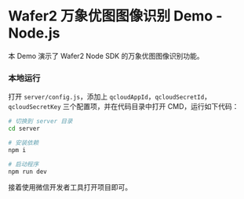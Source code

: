 # Wafer2 万象优图图像识别 Demo - Node.js

本 Demo 演示了 Wafer2 Node SDK 的万象优图图像识别功能。

### 本地运行

打开 `server/config.js`，添加上 `qcloudAppId`，`qcloudSecretId`，`qcloudSecretKey` 三个配置项，并在代码目录中打开 CMD，运行如下代码：

```bash
# 切换到 server 目录
cd server

# 安装依赖
npm i

# 启动程序
npm run dev
```

接着使用微信开发者工具打开项目即可。
